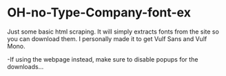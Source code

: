 # OH-no-Type-Company-font-ex

Just some basic html scraping.
It will simply extracts fonts from the site so you can download them.
I personally made it to get Vulf Sans and Vulf Mono.

-If using the webpage instead, make sure to disable popups for the downloads...
